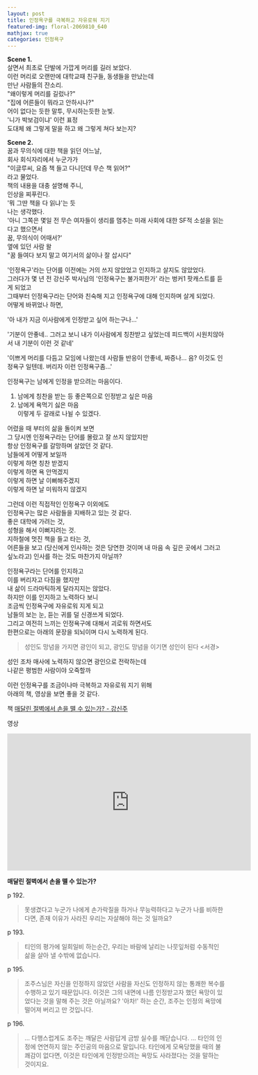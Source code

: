 ```yaml
---
layout: post
title: 인정욕구를 극복하고 자유로워 지기
featured-img: floral-2069810_640
mathjax: true
categories: 인정욕구
---
```


**Scene 1.**  
살면서 최초로 단발에 가깝게 머리를 길러 보았다.  
이런 머리로 오랜만에 대학교때 친구들, 동생들을 만났는데  
만난 사람들의 잔소리.  
"왜이렇게 머리를 길렀나?"  
"집에 어른들이 뭐라고 안하시나?"  
어이 없다는 듯한 말투, 무시하는듯한 눈빛.  
'니가 박보검이냐' 이런 표정  
도대체 왜 그렇게 말을 하고 왜 그렇게 쳐다 보는지?  

**Scene 2.**  
꿈과 무의식에 대한 책을 읽던 어느날,  
회사 회식자리에서 누군가가  
"이글루씨, 요즘 책 들고 다니던데 무슨 책 읽어?"  
라고 물었다.  
책의 내용을 대충 설명해 주니,  
인상을 찌푸린다.  
'뭐 그딴 책을 다 읽냐'는 듯  
나는 생각했다.  
'아니 그쪽은 몇일 전 무슨 여자들이 생리를 멈추는 미래 사회에 대한 SF적 소설을 읽는다고 했으면서  
꿈, 무의식이 어때서?'  
옆에 있던 사람 왈  
"꿈 들여다 보지 말고 여기서의 삶이나 잘 삽시다"  


'인정욕구'라는 단어를 이전에는 거의 쓰지 않았었고 인지하고 살지도 않았었다.  
그러다가 몇 년 전 강신주 박사님의 '인정욕구는 불가피한가' 라는 벙커1 팟캐스트를 듣게 되었고  
그때부터 인정욕구라는 단어와 친숙해 지고 인정욕구에 대해 인지하며 살게 되었다.  
어떻게 바뀌었나 하면,  

'아 내가 지금 이사람에게 인정받고 싶어 하는구나...'  

'기분이 안좋네.. 그러고 보니 내가 이사람에게 칭찬받고 싶었는데 피드백이 시원치않아서 내 기분이 이런 것 같네'  

'이쁘게 머리를 다듬고 모임에 나왔는데 사람들 반응이 안좋네, 짜증나... 음? 이것도 인정욕구 일텐데. 버리자 이런 인정욕구좀...'  

인정욕구는 남에게 인정을 받으려는 마음이다.  
1) 남에게 칭찬을 받는 등 좋은쪽으로 인정받고 싶은 마음  
2) 남에게 욕먹기 싫은 마음  
이렇게 두 갈래로 나뉠 수 있겠다.  

어렸을 때 부터의 삶을 돌이켜 보면  
그 당시엔 인정욕구라는 단어를 몰랐고 잘 쓰지 않았지만  
항상 인정욕구를 갈망하며 살았던 것 같다.  
남들에게 어떻게 보일까  
이렇게 하면 칭찬 받겠지  
이렇게 하면 욕 안먹겠지  
이렇게 하면 날 이뻐해주겠지  
이렇게 하면 날 미워하지 않겠지  

그런데 이런 직접적인 인정욕구 이외에도  
인정욕구는 많은 사람들을 지배하고 있는 것 같다.  
좋은 대학에 가려는 것,  
성형을 해서 이뻐지려는 것.  
지하철에 멋진 책을 들고 타는 것,  
어른들을 보고 (당신에게 인사하는 것은 당연한 것이며 내 마음 속 깊은 곳에서 그러고 싶노라고) 인사를 하는 것도 마찬가지 아닐까?  


인정욕구라는 단어를 인지하고  
이를 버리자고 다짐을 했지만  
내 삶이 드라마틱하게 달라지지는 않았다.  
하지만 이를 인지하고 노력하다 보니  
조금씩 인정욕구에 자유로워 지게 되고  
남들의 보는 눈, 듣는 귀를 덜 신경쓰게 되었다.  
그리고 여전히 느끼는 인정욕구에 대해서 괴로워 하면서도  
한편으로는 아래의 문장을 되뇌이며 다시 노력하게 된다.  
> 성인도 망념을 가지면 광인이 되고, 광인도 망념을 이기면 성인이 된다 <서경>

성인 조차 매사에 노력하지 않으면 광인으로 전락하는데  
나같은 평범한 사람이야 오죽할까  

이런 인정욕구를 조금이나마 극복하고 자유로워 지기 위해  
아래의 책, 영상을 보면 좋을 것 같다.  

책 [매달린 절벽에서 손을 뗄 수 있는가? - 강신주](http://www.aladin.co.kr/shop/wproduct.aspx?ItemId=42022955)

영상
<iframe width="560" height="315" src="https://www.youtube.com/watch?v=i9Yvi4CdkBg" frameborder="0" allow="autoplay; encrypted-media" allowfullscreen></iframe>

**매달린 절벽에서 손을 뗄 수 있는가?**

p 192.
>못생겼다고 누군가 나에게 손가락질을 하거나 무능력하다고 누군가 나를 비하한다면, 존재 이유가 사라진 우리는 자살해야 하는 것 일까요?

p 193.
> 티인의 평가에 일희일비 하는순간, 우리는 바람에 날리는 나뭇잎처럼 수동적인 삶을 살아 낼 수밖에 없습니다.

p 195.
> 조주스님은 자신을 인정하지 않았던 사람을 자신도 인정하지 않는 통쾌한 복수를 수행하고 있기 때문입니다. 이것은 그의 내면에 나름 인정받고자 했던 욕망이 있었다는 것을 말해 주는 것은 아닐까요? '아차!' 하는 순간, 조주는 인정의 욕망에 떨어져 버리고 만 것입니다.

p 196.
> ... 다행스럽게도 조주는 깨달은 사람답게 금방 실수를 깨닫습니다. ... 타인의 인정에 연연하지 않는 주인공의 마음으로 말입니다. 타인에게 모욕당했을 때의 불쾌감이 없다면, 이것은 타인에게 인정받으려는 욕망도 사라졌다는 것을 말하는 것이지요.
